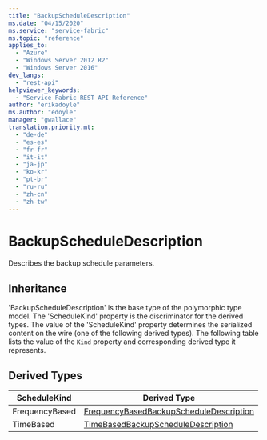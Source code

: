 ```yaml
---
title: "BackupScheduleDescription"
ms.date: "04/15/2020"
ms.service: "service-fabric"
ms.topic: "reference"
applies_to: 
  - "Azure"
  - "Windows Server 2012 R2"
  - "Windows Server 2016"
dev_langs: 
  - "rest-api"
helpviewer_keywords: 
  - "Service Fabric REST API Reference"
author: "erikadoyle"
ms.author: "edoyle"
manager: "gwallace"
translation.priority.mt: 
  - "de-de"
  - "es-es"
  - "fr-fr"
  - "it-it"
  - "ja-jp"
  - "ko-kr"
  - "pt-br"
  - "ru-ru"
  - "zh-cn"
  - "zh-tw"
---
```

# BackupScheduleDescription

Describes the backup schedule parameters.
## Inheritance

'BackupScheduleDescription' is the base type of the polymorphic type model. The 'ScheduleKind' property is the discriminator for the derived types. 
The value of the 'ScheduleKind' property determines the serialized content on the wire (one of the following derived types). 
The following table lists the value of the `Kind` property and corresponding derived type it represents.
## Derived Types

| ScheduleKind | Derived Type |
| --- | --- | 
| FrequencyBased | [FrequencyBasedBackupScheduleDescription](sfclient-v71-model-frequencybasedbackupscheduledescription.md) |
| TimeBased | [TimeBasedBackupScheduleDescription](sfclient-v71-model-timebasedbackupscheduledescription.md) |

